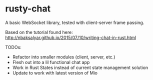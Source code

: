 # rusty-chat

A basic WebSocket library, tested with client-server frame passing.

Based on the tutorial found here: http://nbaksalyar.github.io/2015/07/10/writing-chat-in-rust.html

TODOs:
- Refactor into smaller modules (client, server, etc.)
- Flesh out into a lil functional chat app
- Work in Rust States instead of current state management solution
- Update to work with latest version of Mio
